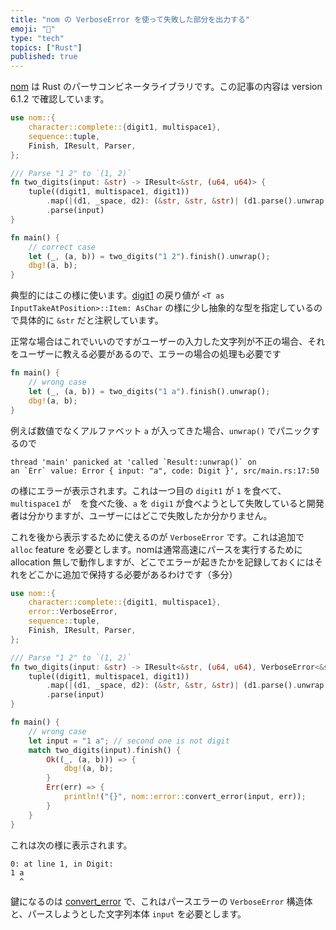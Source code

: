 ```yaml
---
title: "nom の VerboseError を使って失敗した部分を出力する"
emoji: "🦀"
type: "tech"
topics: ["Rust"]
published: true
---
```


[nom](https://github.com/Geal/nom) は Rust のパーサコンビネータライブラリです。この記事の内容は version 6.1.2 で確認しています。

```rust
use nom::{
    character::complete::{digit1, multispace1},
    sequence::tuple,
    Finish, IResult, Parser,
};

/// Parse "1 2" to `(1, 2)`
fn two_digits(input: &str) -> IResult<&str, (u64, u64)> {
    tuple((digit1, multispace1, digit1))
        .map(|(d1, _space, d2): (&str, &str, &str)| (d1.parse().unwrap(), d2.parse().unwrap()))
        .parse(input)
}

fn main() {
    // correct case
    let (_, (a, b)) = two_digits("1 2").finish().unwrap();
    dbg!(a, b);
}
```

典型的にはこの様に使います。[digit1][digit1] の戻り値が `<T as InputTakeAtPosition>::Item: AsChar` の様に少し抽象的な型を指定しているので具体的に `&str` だと注釈しています。

[digit1]: https://docs.rs/nom/6.1.2/nom/character/complete/fn.digit1.html

正常な場合はこれでいいのですがユーザーの入力した文字列が不正の場合、それをユーザーに教える必要があるので、エラーの場合の処理も必要です

```rust
fn main() {
    // wrong case
    let (_, (a, b)) = two_digits("1 a").finish().unwrap();
    dbg!(a, b);
}
```

例えば数値でなくアルファベット `a` が入ってきた場合、`unwrap()` でパニックするので

```
thread 'main' panicked at 'called `Result::unwrap()` on
an `Err` value: Error { input: "a", code: Digit }', src/main.rs:17:50
```

の様にエラーが表示されます。これは一つ目の `digit1` が `1` を食べて、`multispace1` が ` ` を食べた後、`a` を `digi1` が食べようとして失敗していると開発者は分かりますが、ユーザーにはどこで失敗したか分かりません。

これを後から表示するために使えるのが `VerboseError` です。これは追加で `alloc` feature を必要とします。nomは通常高速にパースを実行するために allocation 無しで動作しますが、どこでエラーが起きたかを記録しておくにはそれをどこかに追加で保持する必要があるわけです（多分）

```rust
use nom::{
    character::complete::{digit1, multispace1},
    error::VerboseError,
    sequence::tuple,
    Finish, IResult, Parser,
};

/// Parse "1 2" to `(1, 2)`
fn two_digits(input: &str) -> IResult<&str, (u64, u64), VerboseError<&str> /* set explicitly */> {
    tuple((digit1, multispace1, digit1))
        .map(|(d1, _space, d2): (&str, &str, &str)| (d1.parse().unwrap(), d2.parse().unwrap()))
        .parse(input)
}

fn main() {
    // wrong case
    let input = "1 a"; // second one is not digit
    match two_digits(input).finish() {
        Ok((_, (a, b))) => {
            dbg!(a, b);
        }
        Err(err) => {
            println!("{}", nom::error::convert_error(input, err));
        }
    }
}
```

これは次の様に表示されます。

```
0: at line 1, in Digit:
1 a
  ^
```

鍵になるのは [convert_error][convert_error] で、これはパースエラーの `VerboseError` 構造体と、パースしようとした文字列本体 `input` を必要とします。

[convert_error]: https://docs.rs/nom/6.1.2/nom/error/fn.convert_error.html
